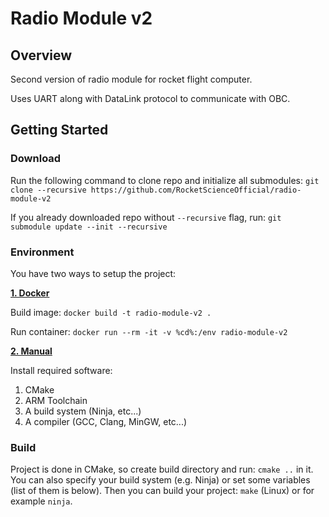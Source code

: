 # Radio Module v2

## Overview
Second version of radio module for rocket flight computer.

Uses UART along with DataLink protocol to communicate with OBC.

## Getting Started

### Download
Run the following command to clone repo and initialize all submodules: ```git clone --recursive https://github.com/RocketScienceOfficial/radio-module-v2```

If you already downloaded repo without ```--recursive``` flag, run: ```git submodule update --init --recursive```

### Environment
You have two ways to setup the project:

<ins>**1. Docker**</ins>

Build image: ```docker build -t radio-module-v2 .```

Run container: ```docker run --rm -it -v %cd%:/env radio-module-v2```

<ins>**2. Manual**</ins>

Install required software:
1. CMake
2. ARM Toolchain
3. A build system (Ninja, etc...)
4. A compiler (GCC, Clang, MinGW, etc...)

### Build
Project is done in CMake, so create build directory and run: ```cmake ..``` in it. You can also specify your build system (e.g. Ninja) or set some variables (list of them is below). Then you can build your project: ```make``` (Linux) or for example ```ninja```.